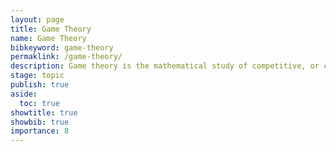 ```yaml
---
layout: page
title: Game Theory
name: Game Theory
bibkeyword: game-theory
permaklink: /game-theory/
description: Game theory is the mathematical study of competitive, or co-operative optimal decision making by multiple agents.
stage: topic
publish: true
aside:
  toc: true
showtitle: true
showbib: true
importance: 8
---
```


